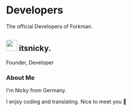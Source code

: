 # Developers

The official Developers of Forkman.

## <div class="heading"><img src="https://cdn.discordapp.com/avatars/729343563401265193/9548704ff367c6e64b8cf54552e21154.png" width="30" height="30" class="rounded-corners">&nbsp;itsnicky.</div>

Founder, Developer

### About Me

I'm Nicky from Germany.

I enjoy coding and translating. Nice to meet you 👋
